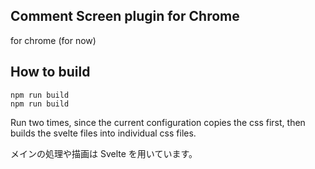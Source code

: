 ## Comment Screen plugin for Chrome
for chrome (for now)

## How to build
```
npm run build
npm run build
```

Run two times, since the current configuration copies the css first, then builds the svelte files into individual css files.


メインの処理や描画は Svelte を用いています。
